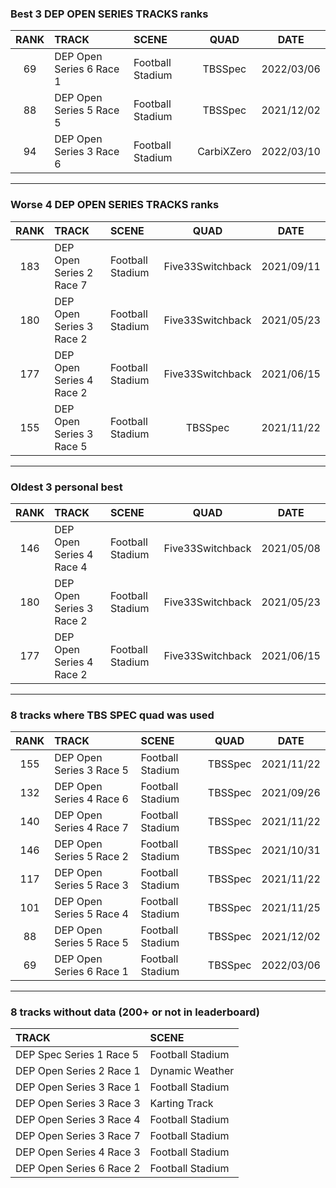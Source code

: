 ### Best 3 DEP OPEN SERIES TRACKS ranks
|RANK|TRACK|SCENE|QUAD|DATE|
|:---:|:---|:---|:---:|:---:|
|69|DEP Open Series 6 Race 1|Football Stadium|TBSSpec|2022/03/06|
|88|DEP Open Series 5 Race 5|Football Stadium|TBSSpec|2021/12/02|
|94|DEP Open Series 3 Race 6|Football Stadium|CarbiXZero|2022/03/10|
---
### Worse 4 DEP OPEN SERIES TRACKS ranks
|RANK|TRACK|SCENE|QUAD|DATE|
|:---:|:---|:---|:---:|:---:|
|183|DEP Open Series 2 Race 7|Football Stadium|Five33Switchback|2021/09/11|
|180|DEP Open Series 3 Race 2|Football Stadium|Five33Switchback|2021/05/23|
|177|DEP Open Series 4 Race 2|Football Stadium|Five33Switchback|2021/06/15|
|155|DEP Open Series 3 Race 5|Football Stadium|TBSSpec|2021/11/22|
---
### Oldest 3 personal best
|RANK|TRACK|SCENE|QUAD|DATE|
|:---:|:---|:---|:---:|:---:|
|146|DEP Open Series 4 Race 4|Football Stadium|Five33Switchback|2021/05/08|
|180|DEP Open Series 3 Race 2|Football Stadium|Five33Switchback|2021/05/23|
|177|DEP Open Series 4 Race 2|Football Stadium|Five33Switchback|2021/06/15|
---
### 8 tracks where TBS SPEC quad was used
|RANK|TRACK|SCENE|QUAD|DATE|
|:---:|:---|:---|:---:|:---:|
|155|DEP Open Series 3 Race 5|Football Stadium|TBSSpec|2021/11/22|
|132|DEP Open Series 4 Race 6|Football Stadium|TBSSpec|2021/09/26|
|140|DEP Open Series 4 Race 7|Football Stadium|TBSSpec|2021/11/22|
|146|DEP Open Series 5 Race 2|Football Stadium|TBSSpec|2021/10/31|
|117|DEP Open Series 5 Race 3|Football Stadium|TBSSpec|2021/11/22|
|101|DEP Open Series 5 Race 4|Football Stadium|TBSSpec|2021/11/25|
|88|DEP Open Series 5 Race 5|Football Stadium|TBSSpec|2021/12/02|
|69|DEP Open Series 6 Race 1|Football Stadium|TBSSpec|2022/03/06|
---
### 8 tracks without data (200+ or not in leaderboard)
|TRACK|SCENE|
|:---|:---|
|DEP Spec Series 1 Race 5|Football Stadium|
|DEP Open Series 2 Race 1|Dynamic Weather|
|DEP Open Series 3 Race 1|Football Stadium|
|DEP Open Series 3 Race 3|Karting Track|
|DEP Open Series 3 Race 4|Football Stadium|
|DEP Open Series 3 Race 7|Football Stadium|
|DEP Open Series 4 Race 3|Football Stadium|
|DEP Open Series 6 Race 2|Football Stadium|
